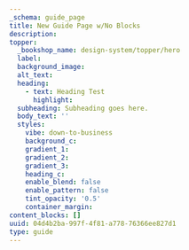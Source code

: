 ```yaml
---
_schema: guide_page
title: New Guide Page w/No Blocks
description:
topper:
  _bookshop_name: design-system/topper/hero
  label:
  background_image:
  alt_text:
  heading:
    - text: Heading Test
      highlight:
  subheading: Subheading goes here.
  body_text: ''
  styles:
    vibe: down-to-business
    background_c:
    gradient_1:
    gradient_2:
    gradient_3:
    heading_c:
    enable_blend: false
    enable_pattern: false
    tint_opacity: '0.5'
    container_margin:
content_blocks: []
uuid: 04d4b2ba-997f-4f81-a778-76366ee827d1
type: guide
---
```


